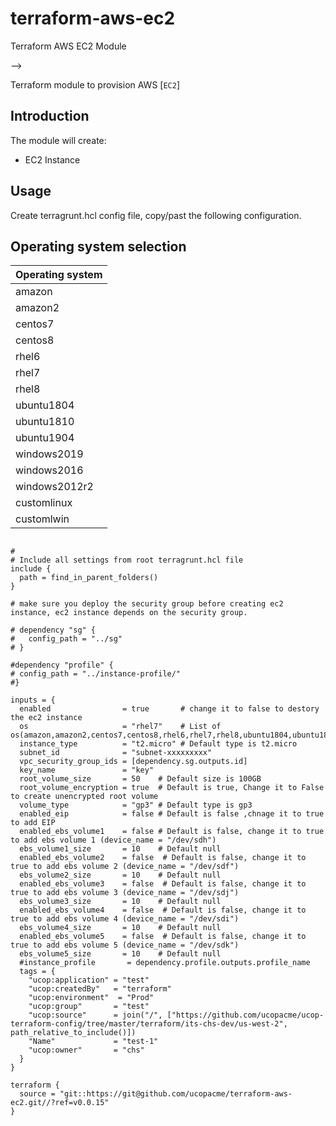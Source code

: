 # terraform-aws-ec2
Terraform AWS EC2 Module


-->

Terraform module to provision AWS [`EC2`]



## Introduction

The module will create:

* EC2 Instance


## Usage
Create terragrunt.hcl config file, copy/past the following configuration.

## Operating system selection

|Operating system|
|----------------|
| amazon         |
| amazon2        |
| centos7        | 
| centos8        |
| rhel6          |
| rhel7          |
| rhel8          |
| ubuntu1804     |
| ubuntu1810     |
| ubuntu1904     |
| windows2019    |
| windows2016    |
| windows2012r2  |
| customlinux    |
| customlwin    |


```hcl

#
# Include all settings from root terragrunt.hcl file
include {
  path = find_in_parent_folders()
}

# make sure you deploy the security group before creating ec2 instance, ec2 instance depends on the security group.

# dependency "sg" {
#   config_path = "../sg"
# }

#dependency "profile" {
# config_path = "../instance-profile/"
#}

inputs = {
  enabled                = true       # change it to false to destory the ec2 instance
  os                     = "rhel7"    # List of os(amazon,amazon2,centos7,centos8,rhel6,rhel7,rhel8,ubuntu1804,ubuntu1810,ubuntu1904,windows2019,windows2016,windows2012r2,customwin,customlinux)
  instance_type          = "t2.micro" # Default type is t2.micro
  subnet_id              = "subnet-xxxxxxxxx"
  vpc_security_group_ids = [dependency.sg.outputs.id]
  key_name               = "key"
  root_volume_size       = 50    # Default size is 100GB
  root_volume_encryption = true  # Default is true, Change it to False to create unencrypted root volume
  volume_type            = "gp3" # Default type is gp3
  enabled_eip            = false # Default is false ,chnage it to true to add EIP
  enabled_ebs_volume1    = false # Default is false, change it to true to add ebs volume 1 (device_name = "/dev/sdh")
  ebs_volume1_size       = 10    # Default null
  enabled_ebs_volume2    = false  # Default is false, change it to true to add ebs volume 2 (device_name = "/dev/sdf")
  ebs_volume2_size       = 10    # Default null
  enabled_ebs_volume3    = false  # Default is false, change it to true to add ebs volume 3 (device_name = "/dev/sdj")
  ebs_volume3_size       = 10    # Default null
  enabled_ebs_volume4    = false  # Default is false, change it to true to add ebs volume 4 (device_name = "/dev/sdi")
  ebs_volume4_size       = 10    # Default null
  enabled_ebs_volume5    = false  # Default is false, change it to true to add ebs volume 5 (device_name = "/dev/sdk")
  ebs_volume5_size       = 10    # Default null
  #instance_profile       = dependency.profile.outputs.profile_name 
  tags = {
    "ucop:application" = "test"
    "ucop:createdBy"   = "terraform"
    "ucop:environment"  = "Prod"
    "ucop:group"       = "test"
    "ucop:source"      = join("/", ["https://github.com/ucopacme/ucop-terraform-config/tree/master/terraform/its-chs-dev/us-west-2", path_relative_to_include()])
    "Name"             = "test-1"
    "ucop:owner"       = "chs"
  }
}

terraform {
  source = "git::https://git@github.com/ucopacme/terraform-aws-ec2.git//?ref=v0.0.15"
}
